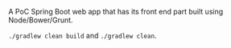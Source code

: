 A PoC Spring Boot web app that has its front end part built using Node/Bower/Grunt.

`./gradlew clean build` and `./gradlew clean`.
